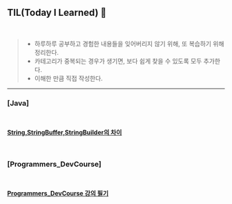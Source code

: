 ## TIL(Today I Learned) 🚀
<br>

> - 하루하루 공부하고 경험한 내용들을 잊어버리지 않기 위해, 또 복습하기 위해 정리한다.<br>
> - 카테고리가 중복되는 경우가 생기면, 보다 쉽게 찾을 수 있도록 모두 추가한다.<br>
> - 이해한 만큼 직접 작성한다.


___

### **[Java]**
<br>


**[String,StringBuffer,StringBuilder의 차이](https://github.com/LSH0809/TIL/blob/master/Java/String%2CStringBuffer%2CStringBuilder/String_StringBuffer_StringBuilder.md)**

<br>

### **[Programmers_DevCourse]**
<br>


**[Programmers_DevCourse 강의 필기](https://github.com/LSH0809/TIL/tree/master/Programmers_Lecture)**
